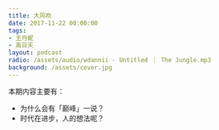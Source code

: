 ```yaml
---
title: 大风吹
date: 2017-11-22 00:00:00
tags:
- 王丹妮
- 高日天
layout: podcast
radio: /assets/audio/wdannii - Untitled ｜ The Jungle.mp3
background: /assets/cover.jpg
---
```

本期内容主要有：
- 为什么会有「巅峰」一说？
- 时代在进步，人的想法呢？
